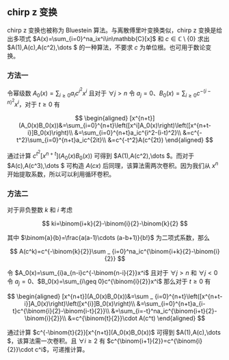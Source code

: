 ## chirp z 变换

chirp z 变换也被称为 Bluestein 算法。与离散傅里叶变换类似，chirp z 变换是给出多项式 $A(x)=\sum_{i=0}^na_ix^i\in\mathbb{C}[x]$ 和 $c\in\mathbb{C}\setminus \{0\}$ 求出 $A(1),A(c),A(c^2),\dots $ 的一种算法，不要求 $c$ 为单位根。也可用于数论变换。

### 方法一

令幂级数 $A_0(x)=\sum_{i\geq 0}a_ic^{i^2}x^i$ 且对于 $\forall j\gt n$ 令 $a_j=0$、$B_0(x)=\sum _ {i\geq 0}c^{-(i-n)^2}x^i$，对于 $t\geq 0$ 有

$$
\begin{aligned}
[x^{n+t}](A_0(x)B_0(x))&=\sum_{i=0}^{n+t}\left([x^i]A_0(x)\right)\left([x^{n+t-i}]B_0(x)\right)\\
&=\sum_{i=0}^{n+t}a_ic^{i^2-(i-t)^2}\\
&=c^{-t^2}\sum_{i=0}^{n+t}a_ic^{2it}\\
&=c^{-t^2}A(c^{2t})
\end{aligned}
$$

通过计算 $c^{t^2}[x^{n+t}](A_0(x)B_0(x))$ 可得到 $A(1),A(c^2),\dots $。而对于 $A(c),A(c^3),\dots $ 可构造 $A(cx)$ 后同理，该算法需两次卷积。因为我们从 $x^n$ 开始提取系数，所以可以利用循环卷积。

### 方法二

对于非负整数 $k$ 和 $i$ 考虑

$$
ki=\binom{i+k}{2}-\binom{i}{2}-\binom{k}{2}
$$

其中 $\binom{a}{b}=\frac{a(a-1)\cdots (a-b+1)}{b!}$ 为二项式系数，那么

$$
A(c^k)=c^{-\binom{k}{2}}\sum _ {i=0}^na_ic^{\binom{i+k}{2}-\binom{i}{2}}
$$

令 $A_0(x)=\sum_{i}a_{n-i}c^{-\binom{n-i}{2}}x^i$ 且对于 $\forall j\gt n$ 和 $\forall j\lt 0$ 令 $a_j=0$、$B_0(x)=\sum_{i\geq 0}c^{\binom{i}{2}}x^i$ 那么对于 $t\geq 0$ 有

$$
\begin{aligned}
[x^{n+t}](A_0(x)B_0(x))&=\sum _ {i=0}^{n+t}\left([x^{n+t-i}]A_0(x)\right)\left([x^{i}]B_0(x)\right)\\
&=\sum_{i=0}^{n+t}a_{i-t}c^{\binom{i}{2}-\binom{i-t}{2}}\\
&=\sum_{i=-t}^na_ic^{\binom{i+t}{2}-\binom{i}{2}}\\
&=c^{\binom{t}{2}}\cdot A(c^t)
\end{aligned}
$$

通过计算 $c^{-\binom{t}{2}}[x^{n+t}](A_0(x)B_0(x))$ 可得到 $A(1),A(c),\dots $，该算法需一次卷积。且 $\forall i\geq 2$ 有 $c^{\binom{i+1}{2}}=c^{\binom{i}{2}}\cdot c^i$，可递推计算。